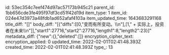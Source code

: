 id: 53ec354c7eef474d97ac57173b945c21
parent_id: 1bb656cde3fe495f97df3cd51f42d19d
item_type: 1
item_id: 024e47d3973a48fdb1ad652afaf4103a
item_updated_time: 1643683291168
title_diff: "[]"
body_diff: "[{\"diffs\":[[0,\"变而有所变动。\\\n\"],[1,\"  + 实际上，投资者在未来\\\n\"]],\"start1\":27716,\"start2\":27716,\"length1\":8,\"length2\":23}]"
metadata_diff: {"new":{},"deleted":[]}
encryption_cipher_text: 
encryption_applied: 0
updated_time: 2022-02-01T02:41:48.393Z
created_time: 2022-02-01T02:41:48.393Z
type_: 13